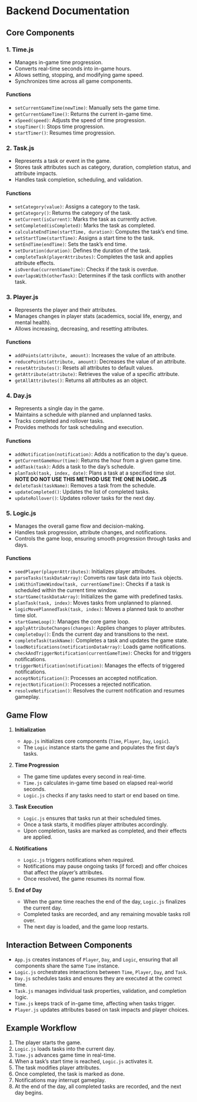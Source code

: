 # Backend Documentation

## Core Components

### 1. **Time.js**

- Manages in-game time progression.
- Converts real-time seconds into in-game hours.
- Allows setting, stopping, and modifying game speed.
- Synchronizes time across all game components.

#### **Functions**

- `setCurrentGameTime(newTime)`: Manually sets the game time.
- `getCurrentGameTime()`: Returns the current in-game time.
- `xSpeed(speed)`: Adjusts the speed of time progression.
- `stopTimer()`: Stops time progression.
- `startTimer()`: Resumes time progression.

### 2. **Task.js**

- Represents a task or event in the game.
- Stores task attributes such as category, duration, completion status, and attribute impacts.
- Handles task completion, scheduling, and validation.

#### **Functions**

- `setCategory(value)`: Assigns a category to the task.
- `getCategory()`: Returns the category of the task.
- `setCurrent(isCurrent)`: Marks the task as currently active.
- `setCompleted(isCompleted)`: Marks the task as completed.
- `calculateEndTime(startTime, duration)`: Computes the task’s end time.
- `setStartTime(startTime)`: Assigns a start time to the task.
- `setEndTime(endTime)`: Sets the task’s end time.
- `setDuration(duration)`: Defines the duration of the task.
- `completeTask(playerAttributes)`: Completes the task and applies attribute effects.
- `isOverdue(currentGameTime)`: Checks if the task is overdue.
- `overlapsWith(otherTask)`: Determines if the task conflicts with another task.

### 3. **Player.js**

- Represents the player and their attributes.
- Manages changes in player stats (academics, social life, energy, and mental health).
- Allows increasing, decreasing, and resetting attributes.

#### **Functions**

- `addPoints(attribute, amount)`: Increases the value of an attribute.
- `reducePoints(attribute, amount)`: Decreases the value of an attribute.
- `resetAttributes()`: Resets all attributes to default values.
- `getAttribute(attribute)`: Retrieves the value of a specific attribute.
- `getAllAttributes()`: Returns all attributes as an object.

### 4. **Day.js**

- Represents a single day in the game.
- Maintains a schedule with planned and unplanned tasks.
- Tracks completed and rollover tasks.
- Provides methods for task scheduling and execution.

#### **Functions**

- `addNotification(notification)`: Adds a notification to the day's queue.
- `getCurrentGameHour(time)`: Returns the hour from a given game time.
- `addTask(task)`: Adds a task to the day’s schedule.
- `planTask(task, index, date)`: Plans a task at a specified time slot. **NOTE DO NOT USE THIS METHOD USE THE ONE IN LOGIC.JS**
- `deleteTask(taskName)`: Removes a task from the schedule.
- `updateCompleted()`: Updates the list of completed tasks.
- `updateRollover()`: Updates rollover tasks for the next day.

### 5. **Logic.js**

- Manages the overall game flow and decision-making.
- Handles task progression, attribute changes, and notifications.
- Controls the game loop, ensuring smooth progression through tasks and days.

#### **Functions**

- `seedPlayer(playerAttributes)`: Initializes player attributes.
- `parseTasks(taskDataArray)`: Converts raw task data into `Task` objects.
- `isWithinTimeWindow(task, currentGameTime)`: Checks if a task is scheduled within the current time window.
- `startGame(taskDataArray)`: Initializes the game with predefined tasks.
- `planTask(task, index)`: Moves tasks from unplanned to planned.
- `logicMovePlannedTask(task, index)`: Moves a planned task to another time slot.
- `startGameLoop()`: Manages the core game loop.
- `applyAttributeChanges(changes)`: Applies changes to player attributes.
- `completeDay()`: Ends the current day and transitions to the next.
- `completeTask(taskName)`: Completes a task and updates the game state.
- `loadNotifications(notificationDataArray)`: Loads game notifications.
- `checkAndTriggerNotification(currentGameTime)`: Checks for and triggers notifications.
- `triggerNotification(notification)`: Manages the effects of triggered notifications.
- `acceptNotification()`: Processes an accepted notification.
- `rejectNotification()`: Processes a rejected notification.
- `resolveNotification()`: Resolves the current notification and resumes gameplay.

## Game Flow

1. **Initialization**

   - `App.js` initializes core components (`Time`, `Player`, `Day`, `Logic`).
   - The `Logic` instance starts the game and populates the first day’s tasks.

2. **Time Progression**

   - The game time updates every second in real-time.
   - `Time.js` calculates in-game time based on elapsed real-world seconds.
   - `Logic.js` checks if any tasks need to start or end based on time.

3. **Task Execution**

   - `Logic.js` ensures that tasks run at their scheduled times.
   - Once a task starts, it modifies player attributes accordingly.
   - Upon completion, tasks are marked as completed, and their effects are applied.

4. **Notifications**

   - `Logic.js` triggers notifications when required.
   - Notifications may pause ongoing tasks (if forced) and offer choices that affect the player’s attributes.
   - Once resolved, the game resumes its normal flow.

5. **End of Day**
   - When the game time reaches the end of the day, `Logic.js` finalizes the current day.
   - Completed tasks are recorded, and any remaining movable tasks roll over.
   - The next day is loaded, and the game loop restarts.

## Interaction Between Components

- `App.js` creates instances of `Player`, `Day`, and `Logic`, ensuring that all components share the same `Time` instance.
- `Logic.js` orchestrates interactions between `Time`, `Player`, `Day`, and `Task`.
- `Day.js` schedules tasks and ensures they are executed at the correct time.
- `Task.js` manages individual task properties, validation, and completion logic.
- `Time.js` keeps track of in-game time, affecting when tasks trigger.
- `Player.js` updates attributes based on task impacts and player choices.

## Example Workflow

1. The player starts the game.
2. `Logic.js` loads tasks into the current day.
3. `Time.js` advances game time in real-time.
4. When a task’s start time is reached, `Logic.js` activates it.
5. The task modifies player attributes.
6. Once completed, the task is marked as done.
7. Notifications may interrupt gameplay.
8. At the end of the day, all completed tasks are recorded, and the next day begins.
